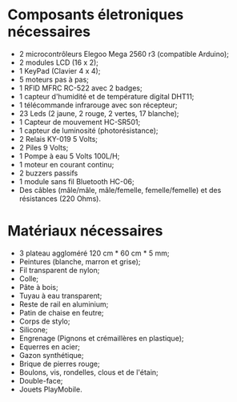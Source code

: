 # Composants életroniques nécessaires

- 2 microcontrôleurs Elegoo Mega 2560 r3 (compatible Arduino);
- 2 modules LCD (16 x 2);
- 1 KeyPad (Clavier 4 x 4);
- 5 moteurs pas à pas;
- 1 RFID MFRC RC-522 avec 2 badges;
- 1 capteur d'humidité et de température digital DHT11;
- 1 télécommande infrarouge avec son récepteur;
- 23 Leds (2 jaune, 2 rouge, 2 vertes, 17 blanche);
- 1 Capteur de mouvement HC-SR501;
- 1 capteur de luminosité (photorésistance);
- 2 Relais KY-019 5 Volts;
- 2 Piles 9 Volts;
- 1 Pompe à eau 5 Volts 100L/H;
- 1 moteur en courant continu;
- 2 buzzers passifs
- 1 module sans fil Bluetooth HC-06;
- Des câbles (mâle/mâle, mâle/femelle, femelle/femelle) et des résistances (220 Ohms).

# Matériaux nécessaires

- 3 plateau aggloméré 120 cm * 60 cm * 5 mm;
- Peintures (blanche, marron et grise);
- Fil transparent de nylon;
- Colle;
- Pâte à bois;
- Tuyau à eau transparent;
- Reste de rail en aluminium;
- Patin de chaise en feutre;
- Corps de stylo;
- Silicone;
- Engrenage (Pignons et crémaillères en plastique);
- Equerres en acier;
- Gazon synthétique;
- Brique de pierres rouge;
- Boulons, vis, rondelles, clous et de l'étain;
- Double-face;
- Jouets PlayMobile.
